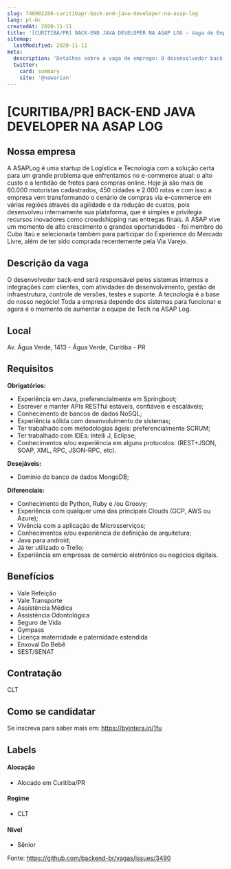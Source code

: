 ```yaml
---
slug: 740902288-curitibapr-back-end-java-developer-na-asap-log
lang: pt-br
createdAt: 2020-11-11
title: '[CURITIBA/PR] BACK-END JAVA DEVELOPER NA ASAP LOG - Vaga de Emprego'
sitemap:
  lastModified: 2020-11-11
meta:
  description: 'Detalhes sobre a vaga de emprego: O desenvolvedor back-end será responsável pelos sistemas internos e integrações com clientes, com atividades de desenvolvimento, gestão de infraestrutura, controle de versões, testes e suporte. A tecnologia é a base do nosso negócio! Toda a empresa depende dos sistemas para funcionar e agora é o momento de aumentar a equipe de Tech na ASAP Log.'
  twitter:
    card: summary
    site: '@nawarian'
---
```


# [CURITIBA/PR] BACK-END JAVA DEVELOPER NA ASAP LOG

<!--
==================================================
Caso a vaga for remoto durante a pandemia informar no texto "Remoto durante o covid"
==================================================
-->
<!-- 
==================================================
POR FAVOR, SÓ POSTE SE A VAGA FOR PARA BACK-END!

Não faça distinção de gênero no título da vaga.

Use: "Back-End Developer" ao invés de 
"Desenvolvedor Back-End" \o/

Exemplo: `[São Paulo] Back-End Developer @ NOME DA EMPRESA`
==================================================
-->
<!--
==================================================
Caso a vaga for remoto durante a pandemia deixar a linha abaixo
==================================================
-->


## Nossa empresa

A ASAPLog é uma startup de Logística e Tecnologia com a solução certa para um grande problema que enfrentamos no e-commerce atual: o alto custo e a lentidão de fretes para compras online. Hoje já são mais de 60.000 motoristas cadastrados, 450 cidades e 2.000 rotas e com isso a empresa vem transformando o cenário de compras via e-commerce em várias regiões através da agilidade e da redução de custos, pois desenvolveu internamente sua plataforma, que é simples e privilegia recursos inovadores como crowdshipping nas entregas finais. A ASAP vive um momento de alto crescimento e grandes oportunidades - foi membro do Cubo Itaú e selecionada também para participar do Experience do Mercado Livre, além de ter sido comprada recentemente pela Via Varejo.

## Descrição da vaga

O desenvolvedor back-end será responsável pelos sistemas internos e integrações com clientes, com atividades de desenvolvimento, gestão de infraestrutura, controle de versões, testes e suporte. A tecnologia é a base do nosso negócio! Toda a empresa depende dos sistemas para funcionar e agora é o momento de aumentar a equipe de Tech na ASAP Log. 

## Local

Av. Água Verde, 1413 - Água Verde, Curitiba - PR

## Requisitos

**Obrigatórios:**

- Experiência em Java, preferencialmente em Springboot;
- Escrever e manter APIs RESTful estáveis, confiáveis e escaláveis;
- Conhecimento de bancos de dados NoSQL;
- Experiência sólida com desenvolvimento de sistemas;
- Ter trabalhado com metodologias ágeis: preferencialmente SCRUM;
- Ter trabalhado com IDEs: Intelli J, Eclipse;
- Conhecimentos e/ou experiência em alguns protocolos: (REST+JSON, SOAP, XML, RPC, JSON-RPC, etc).

**Desejáveis:**
- Domínio do banco de dados MongoDB;

**Diferenciais:**
- Conhecimento de Python, Ruby e /ou Groovy;
- Experiência com qualquer uma das principais Clouds (GCP, AWS ou Azure);
- Vivência com a aplicação de Microsserviços;
- Conhecimentos e/ou experiência de definição de arquitetura;
- Java para android;
- Já ter utilizado o Trello;
- Experiência em empresas de comércio eletrônico ou negócios digitais.

## Benefícios

- Vale Refeição
- Vale Transporte
- Assistência Médica
- Assistência Odontológica
- Seguro de Vida
- Gympass
- Licença maternidade e paternidade estendida
- Enxoval Do Bebê
- SEST/SENAT

## Contratação

CLT

## Como se candidatar

Se inscreva para saber mais em: https://byintera.in/1fu	

## Labels
<!-- retire os labels que não fazem sentido à vaga -->

#### Alocação
- Alocado em Curitiba/PR

#### Regime
- CLT

#### Nível
- Sênior





Fonte: https://github.com/backend-br/vagas/issues/3490